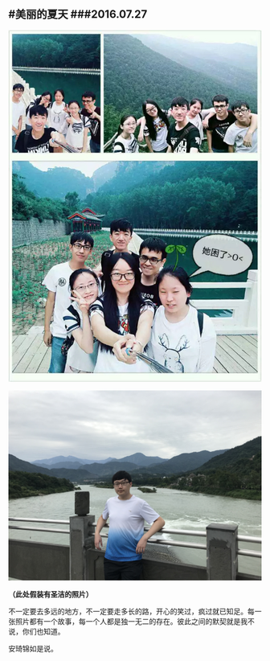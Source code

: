 #美丽的夏天
###2016.07.27
---

![美夏成员](images/001.jpg)

![美夏、二哥](images/006.jpg)

**（此处假装有圣洁的照片）**

不一定要去多远的地方，不一定要走多长的路，开心的笑过，疯过就已知足。每一张照片都有一个故事，每一个人都是独一无二的存在。彼此之间的默契就是我不说，你们也知道。

安琦锦如是说。

